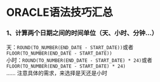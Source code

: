 # ORACLE语法技巧汇总

### 1、计算两个日期之间的时间单位（天、小时、分钟...）  
天：`ROUND(TO_NUMBER(END_DATE - START_DATE))`或者`FLOOR(TO_NUMBER(END_DATE - START_DATE))`  
小时：`ROUND(TO_NUMBER(END_DATE - START_DATE) * 24)`或者`FLOOR(TO_NUMBER(END_DATE - START_DATE) * 24)`  
......
注意具体的需求，来选择是天还是小时
